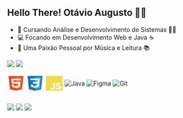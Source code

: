 ## Hello There! Otávio Augusto 👋😎

- 🔭 Cursando Análise e Desenvolvimento de Sistemas 👨‍💻
- 💻 Focando em Desenvolvimento Web e Java ☕
- 🎻 Uma Paixão Pessoal por Música e Leitura 📚

<div>
  <img height="155px" src="https://github-readme-stats.vercel.app/api?username=Otavio088&show_icons=true&theme=transparent">
  <img height="155px" src="https://github-readme-stats.vercel.app/api/top-langs/?username=Otavio088&layout=compact&theme=transparent">
</div>

<div style="display: inline_block"><br>
  <img align="center" title="HTML" alt="HTML" height="35" width="40" src="https://raw.githubusercontent.com/devicons/devicon/master/icons/html5/html5-original.svg">
  <img align="center" title="CSS" alt="CSS" height="35" width="40" src="https://raw.githubusercontent.com/devicons/devicon/master/icons/css3/css3-original.svg">
  <img align="center" title="JS" alt="JavaScript" height="35" width="40" src="https://raw.githubusercontent.com/devicons/devicon/master/icons/javascript/javascript-plain.svg">
  <img align="center" title="Java" alt="Java" height="35" width="40" src="https://cdn.jsdelivr.net/gh/devicons/devicon/icons/java/java-original.svg" />
  <img align="center" title="Figma" alt="Figma" height="35" width="40" src="https://cdn.jsdelivr.net/gh/devicons/devicon/icons/figma/figma-original.svg" />
  <img align="center" title="Git" alt="Git" height="35" width="40" src="https://cdn.jsdelivr.net/gh/devicons/devicon/icons/git/git-original.svg" />

</div>

##

<div> 
  <a href="https://www.linkedin.com/in/ot%C3%A1vio-augusto-de-melo-ribeiro-8a5314276/" target="_blank"><img src="https://img.shields.io/badge/-LinkedIn-%230077B5?style=for-the-badge&logo=linkedin&logoColor=white" target="_blank"></a> 
  <a href = "mailto:otavio208augustoribeiro@gmail.com"><img src="https://img.shields.io/badge/-Gmail-%23333?style=for-the-badge&logo=gmail&logoColor=white" target="_blank"></a>
  <a href="https://instagram.com/otavio.mri" target="_blank"><img src="https://img.shields.io/badge/-Instagram-%23E4405F?style=for-the-badge&logo=instagram&logoColor=white" target="_blank"></a>
</div>
